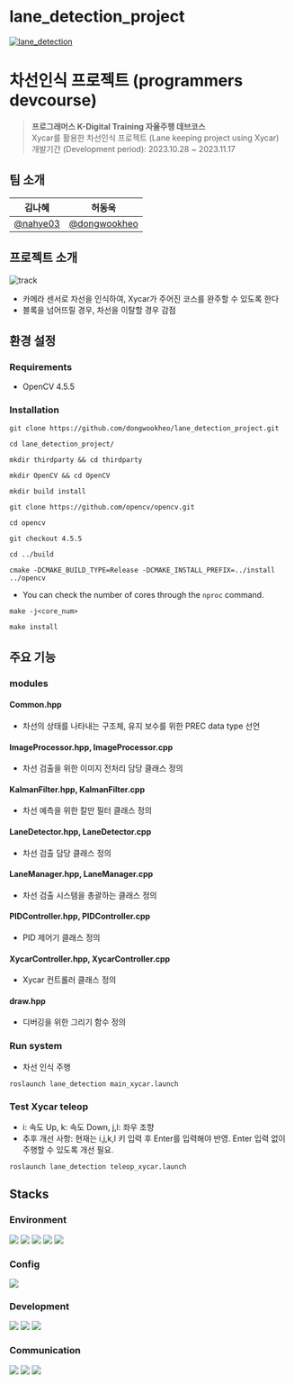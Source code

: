 lane_detection_project
====
[![lane_detection](http://img.youtube.com/vi/faHEmd_3msI/0.jpg)](https://youtu.be/faHEmd_3msI)

차선인식 프로젝트 (programmers devcourse)
===
> **프로그래머스 K-Digital Training 자율주행 데브코스**  
> Xycar를 활용한 차선인식 프로젝트 (Lane keeping project using Xycar)  
> 개발기간 (Development period): 2023.10.28 ~ 2023.11.17

## 팀 소개
| 김나혜 | 허동욱 |
|------|------|
|[@nahye03](https://github.com/nahye03)|[@dongwookheo](https://github.com/dongwookheo)|

## 프로젝트 소개
![track](https://github.com/dongwookheo/lane_detection_project/assets/124948998/5bf6f9fd-c2fb-48ec-b703-914d3b91bf98)
- 카메라 센서로 차선을 인식하여, Xycar가 주어진 코스를 완주할 수 있도록 한다  
- 블록을 넘어뜨릴 경우, 차선을 이탈할 경우 감점

## 환경 설정
### Requirements
- OpenCV 4.5.5
### Installation
```
git clone https://github.com/dongwookheo/lane_detection_project.git
```
```
cd lane_detection_project/
```
```
mkdir thirdparty && cd thirdparty
```
```
mkdir OpenCV && cd OpenCV
```
```
mkdir build install
```
```
git clone https://github.com/opencv/opencv.git
```
```
cd opencv
```
```
git checkout 4.5.5
```
```
cd ../build
```
```
cmake -DCMAKE_BUILD_TYPE=Release -DCMAKE_INSTALL_PREFIX=../install ../opencv
```
- You can check the number of cores through the `nproc` command.
```
make -j<core_num>
```
```
make install
```

## 주요 기능
### modules
#### Common.hpp
- 차선의 상태를 나타내는 구조체, 유지 보수를 위한 PREC data type 선언
#### ImageProcessor.hpp, ImageProcessor.cpp
- 차선 검출을 위한 이미지 전처리 담당 클래스 정의
#### KalmanFilter.hpp, KalmanFilter.cpp
- 차선 예측을 위한 칼만 필터 클래스 정의
#### LaneDetector.hpp, LaneDetector.cpp
- 차선 검출 담당 클래스 정의
#### LaneManager.hpp, LaneManager.cpp
- 차선 검출 시스템을 총괄하는 클래스 정의
#### PIDController.hpp, PIDController.cpp
- PID 제어기 클래스 정의
#### XycarController.hpp, XycarController.cpp
- Xycar 컨트롤러 클래스 정의
#### draw.hpp
- 디버깅을 위한 그리기 함수 정의

### Run system
- 차선 인식 주행
```
roslaunch lane_detection main_xycar.launch
```

### Test Xycar teleop
- i: 속도 Up, k: 속도 Down, j,l: 좌우 조향
- 추후 개선 사항: 현재는 i,j,k,l 키 입력 후 Enter를 입력해야 반영. Enter 입력 없이 주행할 수 있도록 개선 필요.
```
roslaunch lane_detection teleop_xycar.launch
```

## Stacks
### Environment
<img src="https://img.shields.io/badge/visualstudiocode-007ACC?style=for-the-badge&logo=visualstudiocode&logoColor=white"> <img src="https://img.shields.io/badge/clion-000000?style=for-the-badge&logo=clion&logoColor=white">
<img src="https://img.shields.io/badge/cmake-064F8C?style=for-the-badge&logo=cmake&logoColor=white"> <img src="https://img.shields.io/badge/git-F04032?style=for-the-badge&logo=git&logoColor=white"> <img src="https://img.shields.io/badge/github-181717?style=for-the-badge&logo=github&logoColor=white">

### Config
<img src="https://img.shields.io/badge/yaml-CB171E?style=for-the-badge&logo=yaml&logoColor=white">

### Development
<img src="https://img.shields.io/badge/cplusplus-00599C?style=for-the-badge&logo=cplusplus&logoColor=white"> <img src="https://img.shields.io/badge/ros-22314E?style=for-the-badge&logo=ros&logoColor=white"> 
<img src="https://img.shields.io/badge/opencv-5C3EE8?style=for-the-badge&logo=opencv&logoColor=white">

### Communication
<img src="https://img.shields.io/badge/slack-4A154B?style=for-the-badge&logo=slack&logoColor=white"> <img src="https://img.shields.io/badge/notion-000000?style=for-the-badge&logo=notion&logoColor=white">
<img src="https://img.shields.io/badge/jira-0052CC?style=for-the-badge&logo=jira&logoColor=white">


